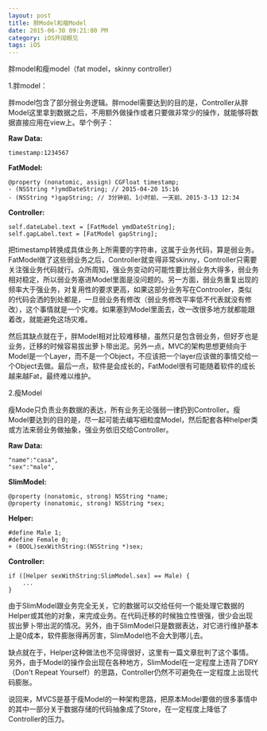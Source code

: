 ```yaml
---
layout: post
title: 胖Model和瘦Model
date: 2015-06-30 09:21:00 PM
category: iOS开阔眼见
tags: iOS
---
```


胖model和瘦model（fat model，skinny controller）

1.胖model：

胖model包含了部分弱业务逻辑。胖model需要达到的目的是，Controller从胖Model这里拿到数据之后，不用额外做操作或者只要做非常少的操作，就能够将数据直接应用在view上。举个例子：

**Raw Data:**

    timestamp:1234567

**FatModel:**

    @property (nonatomic, assign) CGFloat timestamp;
    - (NSString *)ymdDateString; // 2015-04-20 15:16
    - (NSString *)gapString; // 3分钟前、1小时前、一天前、2015-3-13 12:34

**Controller:**

    self.dateLabel.text = [FatModel ymdDateString];
    self.gapLabel.text = [FatModel gapString];

把timestamp转换成具体业务上所需要的字符串，这属于业务代码，算是弱业务。FatModel做了这些弱业务之后，Controller就变得非常skinny，Controller只需要关注强业务代码就行。众所周知，强业务变动的可能性要比弱业务大得多，弱业务相对稳定，所以弱业务塞进Model里面是没问题的。另一方面，弱业务重复出现的频率大于强业务，对复用性的要求更高，如果这部分业务写在Controoler，类似的代码会洒的到处都是，一旦弱业务有修改（弱业务修改平率低不代表就没有修改），这个事情就是一个灾难。如果塞到Model里面去，改一改很多地方就都能跟着改，就能避免这场灾难。

然后其缺点就在于，胖Model相对比较难移植，虽然只是包含弱业务，但好歹也是业务，迁移的时候容易拔出萝卜带出泥。另外一点，MVC的架构思想更倾向于Model是一个Layer，而不是一个Object，不应该把一个layer应该做的事情交给一个Object去做。最后一点，软件是会成长的，FatModel很有可能随着软件的成长越来越Fat，最终难以维护。

2.瘦Model

瘦Mode只负责业务数据的表达，所有业务无论强弱一律扔到Controller。瘦Model要达到的目的是，尽一起可能去编写细粒度Model，然后配套各种helper类或方法来弱业务做抽象，强业务依旧交给Controller。

**Raw Data:**


    "name":"casa",
    "sex":"male",


**SlimModel:**

    @property (nonatomic, strong) NSString *name;
    @property (nonatomic, strong) NSString *sex;

**Helper:**

    #define Male 1;
    #define Female 0;
    + (BOOL)sexWithString:(NSString *)sex;

**Controller:**

    if ([Helper sexWithString:SlimModel.sex] == Male) {
        ...
    }

由于SlimModel跟业务完全无关，它的数据可以交给任何一个能处理它数据的Helper或其他的对象，来完成业务。在代码迁移的时候独立性很强，很少会出现拔出萝卜带出泥的情况。另外，由于SlimModel只是数据表达，对它进行维护基本上是0成本，软件膨胀得再厉害，SlimModel也不会大到哪儿去。
	
缺点就在于，Helper这种做法也不见得很好，这里有一篇文章批判了这个事情。另外，由于Model的操作会出现在各种地方，SlimModel在一定程度上违背了DRY（Don't Repeat Yourself）的思路，Controller仍然不可避免在一定程度上出现代码膨胀。

说回来，MVCS是基于瘦Model的一种架构思路，把原本Model要做的很多事情中的其中一部分关于数据存储的代码抽象成了Store，在一定程度上降低了Controller的压力。




